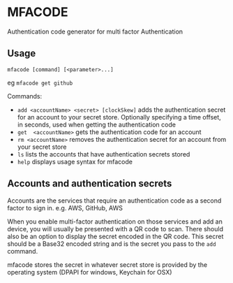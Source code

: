 MFACODE
=======

Authentication code generator for multi factor Authentication

Usage
------

`mfacode [command] [<parameter>...]`

eg `mfacode get github`

Commands:

* `add <accountName> <secret> [clockSkew]`
  adds the authentication secret for an account to your secret store.
  Optionally specifying a time offset, in seconds, used when getting the authentication code
* `get  <accountName>`
  gets the authentication code for an account
* `rm <accountName>`
  removes the authentication secret for an account from your secret store
* `ls`
  lists the accounts that have authentication secrets stored
* `help`
  displays usage syntax for mfacode

Accounts and authentication secrets
-----------------------------------

Accounts are the services that require an authentication code as a second factor to sign in. e.g. AWS, GitHub, AWS

When you enable multi-factor authentication on those services and add an device, you will usually be presented with a QR code to scan. There should also be an option to display the secret encoded in the QR code. This secret should be a Base32 encoded string and is the secret you pass to the `add` command.

mfacode stores the secret in whatever secret store is provided by the operating system (DPAPI for windows, Keychain for OSX)
